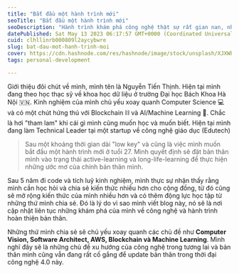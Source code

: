 ```yaml
---
title: "Bắt đầu một hành trình mới"
seoTitle: "Bắt đầu một hành trình mới"
seoDescription: "Hành trình khám phá công nghệ thật sự rất gian nan, nhưng với niềm đam mê và khát vọng mình tin rằng mọi chuyện đều có thể làm được"
datePublished: Sat May 13 2023 06:17:57 GMT+0000 (Coordinated Universal Time)
cuid: clhllinrb000809l2aycybwre
slug: bat-dau-mot-hanh-trinh-moi
cover: https://cdn.hashnode.com/res/hashnode/image/stock/unsplash/XJXWbfSo2f0/upload/bd609b0d42dfa67803db7bf9de90080a.jpeg
tags: personal-development

---
```


Giới thiệu đôi chút về mình, mình tên là Nguyễn Tiến Thịnh. Hiện tại mình đang theo học thạc sỹ về khoa học dữ liệu ở trường Đại học Bách Khoa Hà Nội 🇻🇳. Kinh nghiệm của mình chủ yếu xoay quanh Computer Science 💻 và có một chút hứng thú với Blockchain ⛓️ và AI/Machine Learning 🤖. Chắc là hơi "tham lam" khi cái gì mình cũng muốn học và muốn biết. Hiện tại mình đang làm Technical Leader tại một startup về công nghệ giáo dục (Edutech)

> Sau một khoảng thời gian dài "low key" và cũng là việc mình muốn bắt đầu một hành trình mới ở tuổi 27. Mình quyết định sẽ đặt bản thân mình vào trạng thái active-learning và long-life-learning để thực hiện những ước mơ của chính bản thân mình.

Sau 5 năm đi code và tích luỹ kinh nghiệm, mình thực sự nhận thấy rằng mình cần học hỏi và chia sẻ kiến thức nhiều hơn cho cộng đồng, từ đó cũng sẽ mở rộng kiến thức của mình nhiều hơn và có thêm động lực học tập từ những thứ mình chia sẻ. Đó là lý do vì sao mình viết blog này, nó sẽ là nơi cập nhật liên tục những khám phá của mình về công nghệ và hành trình hoàn thiện bản thân.

Những thứ mình chia sẻ sẽ chủ yếu xoay quanh các chủ đề như **Computer Vision, Software Architect, AWS, Blockchain và Machine Learning**. Mình nghĩ đây sẽ là những chủ đề xu hướng của công nghệ trong tương lai và bản thân mình cũng vẫn đang rất cố gắng để update bản thân trong thời đại công nghệ 4.0 này.